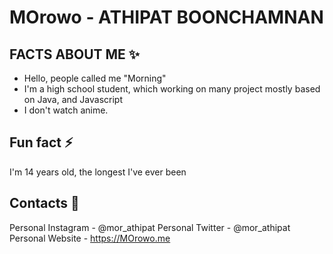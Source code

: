 # MOrowo - ATHIPAT BOONCHAMNAN

## FACTS ABOUT ME ✨
- Hello, people called me "Morning"
- I'm a high school student, which working on many project mostly based on Java, and Javascript   
- I don't watch anime.

## Fun fact ⚡
I'm 14 years old, the longest I've ever been 

## Contacts 👀
Personal Instagram - @mor_athipat
Personal Twitter - @mor_athipat
Personal Website - https://MOrowo.me 
